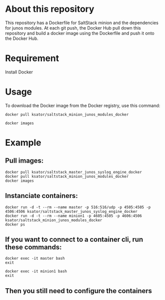 # About this repository 
This repository has a Dockerfile for SaltStack minion and the dependencies for junos modules. 
At each git push, the Docker Hub pull down this repository and build a docker image using the Dockerfile and push it onto the Docker Hub.

# Requirement 
Install Docker

# Usage
To download the Docker image from the Docker registry, use this command:
```
docker pull ksator/saltstack_minion_junos_modules_docker
```
```
docker images
```
# Example  

## Pull images:
```
docker pull ksator/saltstack_master_junos_syslog_engine_docker
docker pull ksator/saltstack_minion_junos_modules_docker
docker images
```
## Instanciate containers: 
```
docker run -d -t --rm --name master -p 516:516/udp -p 4505:4505 -p 4506:4506 ksator/saltstack_master_junos_syslog_engine_docker
docker run -d -t --rm --name minion1 -p 4605:4505 -p 4606:4506 ksator/saltstack_minion_junos_modules_docker
docker ps
```

## If you want to connect to a container cli, run these commands:
```
docker exec -it master bash
exit
```
```
docker exec -it minion1 bash
exit
```
## Then you still need to configure the containers


